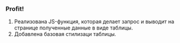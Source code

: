 ### Profit!
1) Реализована JS-функция, 
которая делает запрос и выводит на странице полученные данные в виде таблицы.
2) Добавлена базовая стилизаци таблицы.
